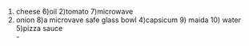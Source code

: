 1) cheese                  6)oil
2)tomato                   7)microwave
 3) onion                  8)a microvave safe glass bowl
4)capsicum                 9) maida              10) water
5)pizza sauce                          
                          -

